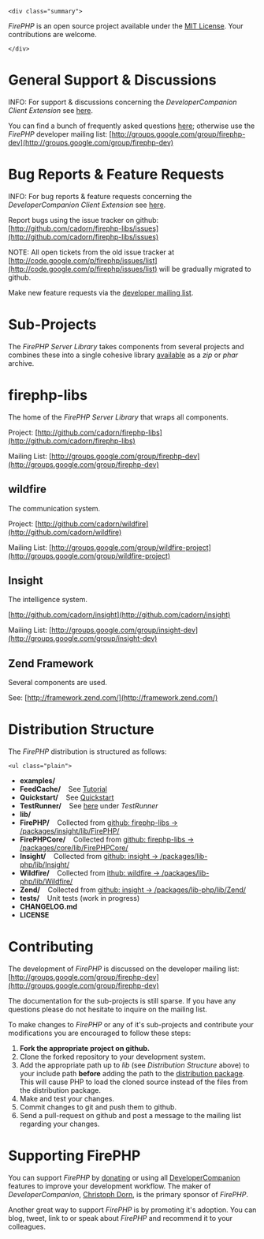     
    <div class="summary">
    
*FirePHP* is an open source project available under the [MIT License](http://github.com/cadorn/firephp-libs/blob/master/programs/standalone/LICENSE).
Your contributions are welcome.
    
    </div>
    
    
General Support &amp; Discussions
=================================

INFO: For support &amp; discussions concerning the *DeveloperCompanion Client Extension* see [here](/Companion/Support/).
    
You can find a bunch of frequently asked questions [here](../FAQ/); otherwise use the *FirePHP* developer mailing list:
[http://groups.google.com/group/firephp-dev](http://groups.google.com/group/firephp-dev)
    
    
Bug Reports &amp; Feature Requests
==================================

INFO: For bug reports &amp; feature requests concerning the *DeveloperCompanion Client Extension* see [here](/Companion/Support/).
    
Report bugs using the issue tracker on github: [http://github.com/cadorn/firephp-libs/issues](http://github.com/cadorn/firephp-libs/issues)
    
NOTE: All open tickets from the old issue tracker at [http://code.google.com/p/firephp/issues/list](http://code.google.com/p/firephp/issues/list) will be
gradually migrated to github.
    
Make new feature requests via the [developer mailing list](http://groups.google.com/group/firephp-dev).
    
    
Sub-Projects
============

The *FirePHP Server Library* takes components from several projects and combines these into a single cohesive library [available](../Install/)
as a *zip* or *phar* archive.
    
    
firephp-libs
============

The home of the *FirePHP Server Library* that wraps all components.
    
Project: [http://github.com/cadorn/firephp-libs](http://github.com/cadorn/firephp-libs)

Mailing List: [http://groups.google.com/group/firephp-dev](http://groups.google.com/group/firephp-dev)
    
    
wildfire
--------

The communication system.
    
Project: [http://github.com/cadorn/wildfire](http://github.com/cadorn/wildfire)

Mailing List: [http://groups.google.com/group/wildfire-project](http://groups.google.com/group/wildfire-project)


Insight
-------

The intelligence system.
    
[http://github.com/cadorn/insight](http://github.com/cadorn/insight)

Mailing List: [http://groups.google.com/group/insight-dev](http://groups.google.com/group/insight-dev)
    
    
Zend Framework
--------------

Several components are used.
    
See: [http://framework.zend.com/](http://framework.zend.com/)
    
    
Distribution Structure
======================

The *FirePHP* distribution is structured as follows:
    
    <ul class="plain">
  * **examples/**
  * **FeedCache/** &nbsp;&nbsp; See [Tutorial](http://www.christophdorn.com/Blog/2010/08/24/gain-insight-into-your-cache-interaction-with-firephp-companion/)
  * **Quickstart/** &nbsp;&nbsp; See [Quickstart](../Quickstart)
  * **TestRunner/** &nbsp;&nbsp; See [here](http://reference.developercompanion.com/Tools/FirePHPCompanion/Run/Examples/) under *TestRunner*        
  * **lib/**
  * **FirePHP/** &nbsp;&nbsp; Collected from [github: firephp-libs -> /packages/insight/lib/FirePHP/](http://github.com/cadorn/firephp-libs/tree/master/packages/insight/lib/FirePHP/)
  * **FirePHPCore/** &nbsp;&nbsp; Collected from [github: firephp-libs -> /packages/core/lib/FirePHPCore/](http://github.com/cadorn/firephp-libs/tree/master/packages/core/lib/FirePHPCore/)
  * **Insight/** &nbsp;&nbsp; Collected from [github: insight -> /packages/lib-php/lib/Insight/](http://github.com/cadorn/insight/tree/master/packages/lib-php/lib/Insight/)
  * **Wildfire/** &nbsp;&nbsp; Collected from [ithub: wildfire -> /packages/lib-php/lib/Wildfire/](http://github.com/cadorn/wildfire/tree/master/packages/lib-php/lib/Wildfire/)
  * **Zend/** &nbsp;&nbsp; Collected from [github: insight -> /packages/lib-php/lib/Zend/](http://github.com/cadorn/insight/tree/master/packages/lib-php/lib/Zend/)
  * **tests/** &nbsp;&nbsp; Unit tests (work in progress)
  * **CHANGELOG.md**
  * **LICENSE**
    
    
Contributing
============
    
The development of *FirePHP* is discussed on the developer mailing list: [http://groups.google.com/group/firephp-dev](http://groups.google.com/group/firephp-dev)
    
The documentation for the sub-projects is still sparse. If you have any questions please do not hesitate to inquire on the mailing list.
    
To make changes to *FirePHP* or any of it's sub-projects and contribute your modifications you are encouraged to follow these steps:
    
  1. **Fork the appropriate project on github.**
  2. Clone the forked repository to your development system.
  3. Add the appropriate path up to *lib* (see *Distribution Structure* above) to your include path **before** adding the path to the
[distribution package](../Install/). This will cause PHP to load the cloned source instead of the files from the distribution package.
  4. Make and test your changes.
  5. Commit changes to git and push them to github.
  6. Send a pull-request on github and post a message to the mailing list regarding your changes.
   
    
Supporting FirePHP
==================

You can support *FirePHP* by [donating](http://www.firephp.org/HQ/Contribute.htm?Trigger=Donate) or using all
[DeveloperCompanion](http://www.developercompanion.com/) features to improve your development workflow. The maker of *DeveloperCompanion*,
[Christoph Dorn](http://www.christophdorn.com), is the primary sponsor of *FirePHP*.
    
Another great way to support *FirePHP* is by promoting it's adoption. You can blog, tweet, link to or speak about *FirePHP* and recommend
it to your colleagues.
